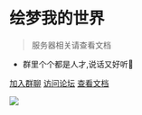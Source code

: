 # 绘梦我的世界

> 服务器相关请查看文档

- 群里个个都是人才,说话又好听🌹

[加入群聊](https://jq.qq.com/?_wv=1027&k=WwignUAQ)
[访问论坛](http://play.pdumc.top:88/)
[查看文档](README.md)

![](./imgs/background.jpg)